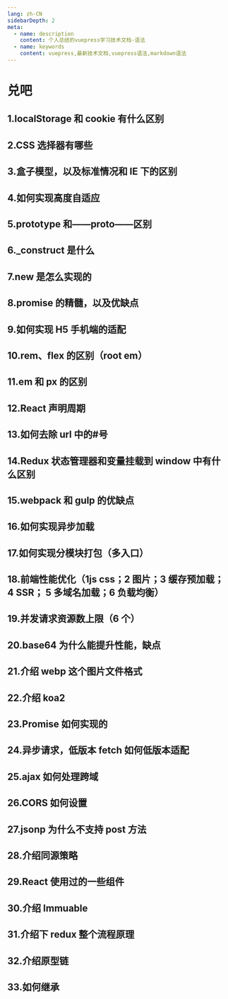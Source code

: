 ```yaml
---
lang: zh-CN
sidebarDepth: 2
meta:
  - name: description
    content: 个人总结的vuepress学习技术文档-语法
  - name: keywords
    content: vuepress,最新技术文档,vuepress语法,markdown语法
---
```


# 兑吧

## 1.localStorage 和 cookie 有什么区别

## 2.CSS 选择器有哪些

## 3.盒子模型，以及标准情况和 IE 下的区别

## 4.如何实现高度自适应

## 5.prototype 和——proto——区别

## 6.\_construct 是什么

## 7.new 是怎么实现的

## 8.promise 的精髓，以及优缺点

## 9.如何实现 H5 手机端的适配

## 10.rem、flex 的区别（root em）

## 11.em 和 px 的区别

## 12.React 声明周期

## 13.如何去除 url 中的#号

## 14.Redux 状态管理器和变量挂载到 window 中有什么区别

## 15.webpack 和 gulp 的优缺点

## 16.如何实现异步加载

## 17.如何实现分模块打包（多入口）

## 18.前端性能优化（1js css；2 图片；3 缓存预加载； 4 SSR； 5 多域名加载；6 负载均衡）

## 19.并发请求资源数上限（6 个）

## 20.base64 为什么能提升性能，缺点

## 21.介绍 webp 这个图片文件格式

## 22.介绍 koa2

## 23.Promise 如何实现的

## 24.异步请求，低版本 fetch 如何低版本适配

## 25.ajax 如何处理跨域

## 26.CORS 如何设置

## 27.jsonp 为什么不支持 post 方法

## 28.介绍同源策略

## 29.React 使用过的一些组件

## 30.介绍 Immuable

## 31.介绍下 redux 整个流程原理

## 32.介绍原型链

## 33.如何继承
